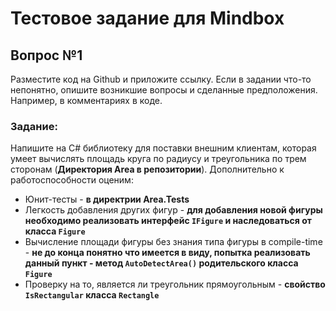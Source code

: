 # Тестовое задание для Mindbox

## Вопрос №1
Разместите код на Github и приложите ссылку. Если в задании что-то непонятно, опишите возникшие вопросы и сделанные предположения. Например, в комментариях в коде.
### Задание:
Напишите на C# библиотеку для поставки внешним клиентам, которая умеет вычислять площадь круга по радиусу и треугольника по трем сторонам (__Директория Area в репозитории__). Дополнительно к работоспособности оценим:
- Юнит-тесты - **в директрии Area.Tests**
- Легкость добавления других фигур - __для добавления новой фигуры необходимо реализовать интерфейс `IFigure` и наследоваться от класса `Figure`__
- Вычисление площади фигуры без знания типа фигуры в compile-time - __не до конца понятно что имеется в виду, попытка реализовать данный пункт - метод `AutoDetectArea()` родительского класса `Figure`__
- Проверку на то, является ли треугольник прямоугольным - __свойство `IsRectangular` класса `Rectangle`__
